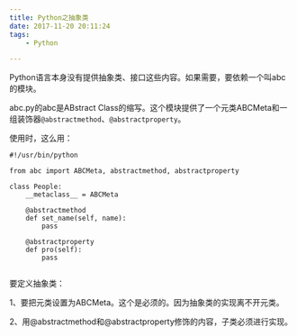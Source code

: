 ```yaml
---
title: Python之抽象类
date: 2017-11-20 20:11:24
tags:
	- Python

---
```




Python语言本身没有提供抽象类、接口这些内容。如果需要，要依赖一个叫abc的模块。

abc.py的abc是ABstract Class的缩写。这个模块提供了一个元类ABCMeta和一组装饰器`@abstractmethod`、`@abstractproperty`。

使用时，这么用：

```
#!/usr/bin/python

from abc import ABCMeta, abstractmethod, abstractproperty

class People:
	__metaclass__ = ABCMeta
	
	@abstractmethod
	def set_name(self, name):
		pass
		
	@abstractproperty
	def pro(self):
		pass
		
```

要定义抽象类：

1、要把元类设置为ABCMeta。这个是必须的。因为抽象类的实现离不开元类。

2、用@abstractmethod和@abstractproperty修饰的内容，子类必须进行实现。





